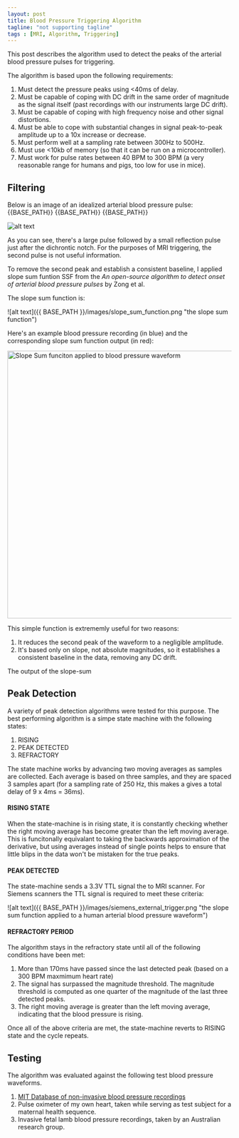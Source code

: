 ```yaml
---
layout: post
title: Blood Pressure Triggering Algorithm
tagline: "not supporting tagline"
tags : [MRI, Algorithm, Triggering]
---
```


This post describes the algorithm used to detect the peaks of the arterial blood pressure pulses for triggering. 

The algorithm is based upon the following requirements:

1. Must detect the pressure peaks using <40ms of delay.
2. Must be capable of coping with DC drift in the same order of magnitude as the signal itself (past recordings with our instruments large DC drift).
3. Must be capable of coping with high frequency noise and other signal distortions.
4. Must be able to cope with substantial changes in signal peak-to-peak amplitude up to a 10x increase or decrease.
5. Must perform well at a sampling rate between 300Hz to 500Hz.
6. Must use <10kb of memory (so that it can be run on a microcontroller).
7. Must work for pulse rates between 40 BPM to 300 BPM (a very reasonable range for humans and pigs, too low for use in mice).

## Filtering

Below is an image of an idealized arterial blood pressure pulse:
{{BASE_PATH}}
{{BASE_PATH}}
{{BASE_PATH}}


![alt text]({{BASE_PATH}}/images/ideal_arterial_blood_pressure_pulse.gif "An arterial blood pressure pulse")

As you can see, there's a large pulse followed by a small reflection pulse just after the dichrontic notch. For the purposes of MRI triggering, the second pulse is not useful information. 

To remove the second peak and establish a consistent baseline, I applied slope sum funtion <abbr>SSF</abbr> from the <i> An open-source algorithm to detect onset of arterial blood pressure pulses </i> by Zong et al.

The slope sum function is:

![alt text]({{ BASE_PATH }}/images/slope_sum_function.png "the slope sum function")

Here's an example blood pressure recording (in blue) and the corresponding slope sum function output (in red):

<img src="{{ BASE_PATH }}/images/ssf_demo.png" alt="Slope Sum funciton applied to blood pressure waveform" style="width: 600px;"/>

This simple function is extrememly useful for two reasons:

1. It reduces the second peak of the waveform to a negligible amplitude.
2. It's based only on slope, not absolute magnitudes, so it establishes a consistent baseline in the data, removing any DC drift.

The output of the slope-sum

## Peak Detection

A variety of peak detection algorithms were tested for this purpose. The best performing algorithm is a simpe state machine with the following states:

1. RISING
2. PEAK DETECTED
3. REFRACTORY

The state machine works by advancing two moving averages as samples are collected. Each average is based on three samples, and they are spaced 3 samples apart (for a sampling rate of 250 Hz, this makes a gives a total delay of 9 x 4ms = 36ms). 

#### RISING STATE

When the state-machine is in rising state, it is constantly checking whether the right moving average has become greater than the left moving average. This is funcitonally equivalant to taking the backwards approximation of the derivative, but using averages instead of single points helps to ensure that little blips in the data won't be mistaken for the true peaks.

#### PEAK DETECTED

The state-machine sends a 3.3V TTL signal the to MRI scanner. For Siemens scanners the TTL signal is required to meet these criteria:

![alt text]({{ BASE_PATH }}/images/siemens_external_trigger.png "the slope sum function applied to a human arterial blood pressure waveform")

#### REFRACTORY PERIOD

The algorithm stays in the refractory state until all of the following conditions have been met:

1. More than 170ms have passed since the last detected peak (based on a 300 BPM maxmimum heart rate)
2. The signal has surpassed the magnitude threshold. The magnitude threshold is computed as one quarter of the magnitude of the last three detected peaks.
3. The right moving average is greater than the left moving average, indicating that the blood pressure is rising.

Once all of the above criteria are met, the state-machine reverts to RISING state and the cycle repeats.

## Testing

The algorithm was evaluated against the following test blood pressure waveforms.

1. [MIT Database of non-invasive blood pressure recordings](http://physionet.cps.unizar.es/physiobank/database/slpdb/slpdb.shtml)
2. Pulse oximeter of my own heart, taken while serving as test subject for a maternal health sequence.
3. Invasive fetal lamb blood pressure recordings, taken by an Australian research group.
